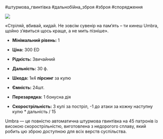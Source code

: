 #штурмова_гвинтівка #дальнобійна_зброя #зброя #спорядження 

[![](https://static.wikia.nocookie.net/cyberpunk/images/f/f7/Umbra_Default.png/revision/latest/scale-to-width-down/350?cb=20220722163557)](https://static.wikia.nocookie.net/cyberpunk/images/f/f7/Umbra_Default.png/revision/latest?cb=20220722163557)

«Стріляй, вбивай, кидай. Не зовсім сувенір на пам’ять – ти кинеш Umbra, щойно з’явиться щось краще, а не мить пізніше».

- **Мінімальний рівень:** 1
- **Ціна:** 300 ED
- **Рідкість:** Звичайний

- **Дальність:** 30 ф.
- **Шкода:** 1к4 **пірсинг** за кулю
- **Ємність:** 24шт.
- **Перезарядка:** 1 бонусна дія
- **Скорострільність:** 3 кулі за постріл, -1 до атаки за кожну наступну кулю * дальність / 15

Umbra — це повністю автоматична штурмова гвинтівка на 45 патронів із високою скорострільністю, виготовлена ​​з недорогого сплаву, який робить цю зброю доступною для всіх верств суспільства.